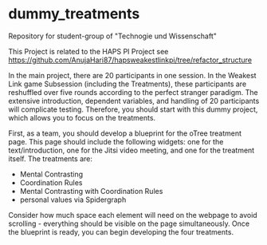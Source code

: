 # dummy_treatments
Repository for student-group of "Technogie und Wissenschaft"

This Project is related to the HAPS PI Project
see https://github.com/AnujaHari87/hapsweakestlinkpi/tree/refactor_structure

In the main project, there are 20 participants in one session. In the Weakest Link game Subsession (including the Treatments), these participants are reshuffled over five rounds according to the perfect stranger paradigm.
The extensive introduction, dependent variables, and handling of 20 participants will complicate testing. Therefore, you should start with this dummy project, which allows you to focus on the treatments.

First, as a team, you should develop a blueprint for the oTree treatment page. This page should include the following widgets: one for the text/introduction, one for the Jitsi video meeting, and one for the treatment itself.
The treatments are:

- Mental Contrasting
- Coordination Rules
- Mental Contrasting with Coordination Rules
- personal values via Spidergraph

Consider how much space each element will need on the webpage to avoid scrolling - everything should be visible on the page simultaneously.
Once the blueprint is ready, you can begin developing the four treatments.